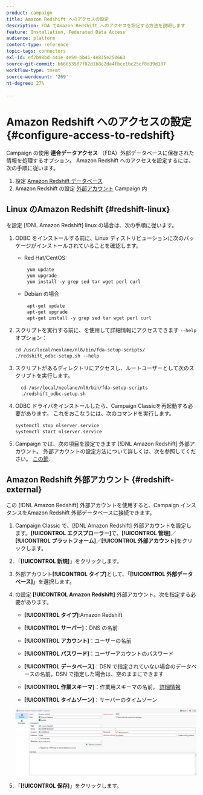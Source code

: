 ```yaml
---
product: campaign
title: Amazon Redshift へのアクセスの設定
description: FDA でAmazon Redshift へのアクセスを設定する方法を説明します
feature: Installation, Federated Data Access
audience: platform
content-type: reference
topic-tags: connectors
exl-id: ef2b98bd-441e-4e59-bb41-4e835e250663
source-git-commit: b666535f7f82d1b8c2da4fbce1bc25cf8d39d187
workflow-type: tm+mt
source-wordcount: '269'
ht-degree: 27%

---
```


# Amazon Redshift へのアクセスの設定 {#configure-access-to-redshift}

Campaign の使用 **連合データアクセス** （FDA）外部データベースに保存された情報を処理するオプション。 Amazon Redshift へのアクセスを設定するには、次の手順に従います。

1. 設定 [Amazon Redshift データベース](#configuring-redshift)
1. Amazon Redshift の設定 [外部アカウント](#redshift-external) Campaign 内

## Linux のAmazon Redshift {#redshift-linux}

を設定 [!DNL Amazon Redshift] linux の場合は、次の手順に従います。

1. ODBC をインストールする前に、Linux ディストリビューションに次のパッケージがインストールされていることを確認します。

   * Red Hat/CentOS:

     ```
      yum update
      yum upgrade
      yum install -y grep sed tar wget perl curl
     ```

   * Debian の場合

     ```
      apt-get update
      apt-get upgrade
      apt-get install -y grep sed tar wget perl curl
     ```

1. スクリプトを実行する前に、を使用して詳細情報にアクセスできます `--help` オプション：

   ```
   cd /usr/local/neolane/nl6/bin/fda-setup-scripts/
   ./redshift_odbc-setup.sh --help
   ```

1. スクリプトがあるディレクトリにアクセスし、ルートユーザーとして次のスクリプトを実行します。

   ```
     cd /usr/local/neolane/nl6/bin/fda-setup-scripts
     ./redshift_odbc-setup.sh
   ```

1. ODBC ドライバをインストールしたら、Campaign Classicを再起動する必要があります。 これをおこなうには、次のコマンドを実行します。

   ```
   systemctl stop nlserver.service
   systemctl start nlserver.service
   ```

1. Campaign では、次の項目を設定できます [!DNL Amazon Redshift] 外部アカウント。 外部アカウントの設定方法について詳しくは、次を参照してください。 [この節](#redshift-external).

## Amazon Redshift 外部アカウント {#redshift-external}

この [!DNL Amazon Redshift] 外部アカウントを使用すると、Campaign インスタンスをAmazon Redshift 外部データベースに接続できます。

1. Campaign Classic で、[!DNL Amazon Redshift] 外部アカウントを設定します。**[!UICONTROL エクスプローラー]**&#x200B;で、**[!UICONTROL 管理]**／**[!UICONTROL プラットフォーム]**／**[!UICONTROL 外部アカウント]**&#x200B;をクリックします。

1. 「**[!UICONTROL 新規]**」をクリックします。

1. 外部アカウント&#x200B;**[!UICONTROL タイプ]**&#x200B;として、「**[!UICONTROL 外部データベース]**」を選択します。

1. の設定 **[!UICONTROL Amazon Redshift]** 外部アカウント。次を指定する必要があります。

   * **[!UICONTROL タイプ]**:Amazon Redshift

   * **[!UICONTROL サーバー]**：DNS の名前

   * **[!UICONTROL アカウント]**：ユーザーの名前

   * **[!UICONTROL パスワード]**：ユーザーアカウントのパスワード

   * **[!UICONTROL データベース]**：DSN で指定されていない場合のデータベースの名前。DSN で指定した場合は、空のままにできます

   * **[!UICONTROL 作業スキーマ]**：作業用スキーマの名前。 [詳細情報](https://docs.aws.amazon.com/redshift/latest/dg/r_Schemas_and_tables.html)

   * **[!UICONTROL タイムゾーン]**：サーバーのタイムゾーン

   ![](assets/amazon_redshift.png)

1. 「**[!UICONTROL 保存]**」をクリックします。

